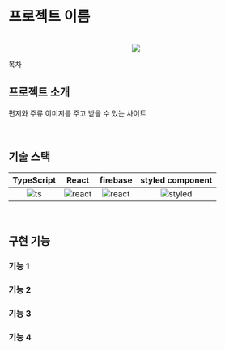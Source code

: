# 프로젝트 이름

<p align="center">
  <br>
  <img src="./src/assets/main/main_text.png">
  <br>
</p>

목차

## 프로젝트 소개

<p align="justify">
편지와 주류 이미지를 주고 받을 수 있는 사이트
</p>


<br>

## 기술 스택

| TypeScript |   React   |  firebase |  styled component  |
| :--------: | :-------: | :------:  | :----------------: |
|   ![ts]    |  ![react] | ![react]  |      ![styled]     | 

<br>

## 구현 기능

### 기능 1

### 기능 2

### 기능 3

### 기능 4

<br>






<!-- Stack Icon Refernces -->


[ts]: ./src/assets/stack/type.png
[react]: ./src/assets/stack/react.png
[firebase]:./src/assets/stack/firebase.png
[styled]: ./src/assets/stack/styled.png
